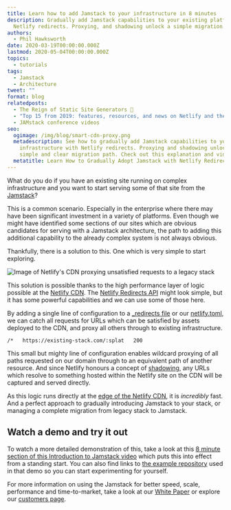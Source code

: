 ```yaml
---
title: Learn how to add Jamstack to your infrastructure in 8 minutes
description: Gradually add Jamstack capabilities to your existing platform with
  Netlify redirects. Proxying, and shadowing unlock a simple migration path.
authors:
  - Phil Hawksworth
date: 2020-03-19T00:00:00.000Z
lastmod: 2020-05-04T00:00:00.000Z
topics:
  - tutorials
tags:
  - Jamstack
  - Architecture
tweet: ""
format: blog
relatedposts:
  - The Reign of Static Site Generators 👑
  - "Top 15 from 2019: features, resources, and news on Netlify and the JAMstack"
  - JAMstack conference videos
seo:
  ogimage: /img/blog/smart-cdn-proxy.png
  metadescription: See how to gradually add Jamstack capabilities to your existing
    infrastructure with Netlify redirects. Proxying and shadowing unlock a
    simple and clear migration path. Check out this explanation and video demo.
  metatitle: Learn How to Gradually Adopt Jamstack with Netlify Redirects
---
```

What do you do if you have an existing site running on complex infrastructure and you want to start serving some of that site from the [Jamstack](https://www.netlify.com/jamstack/?utm_source=blog&utm_medium=proxy-shadows-pnh&utm_campaign=devex)?

This is a common scenario. Especially in the enterprise where there may have been significant investment in a variety of platforms. Even though we might have identified some sections of our sites which are obvious candidates for serving with a Jamstack architecture, the path to adding this additional capability to the already complex system is not always obvious.

Thankfully, there is a solution to this. One which is very simple to start exploring.


![Image of Netlify's CDN proxying unsatisfied requests to a legacy stack](/img/blog/smart-cdn-proxy.png "Proxying and shadowing with the Netlify CDN")

This solution is possible thanks to the high performance layer of logic possible at the [Netlify CDN](https://www.netlify.com/products/edge/?utm_source=blog&utm_medium=proxy-shadows-pnh&utm_campaign=devex). The [Netlify Redirects API](https://docs.netlify.com/routing/redirects/?utm_source=blog&utm_medium=proxy-shadows-pnh&utm_campaign=devex) might look simple, but it has some powerful capabilities and we can use some of those here.


By adding a single line of configuration to a [_redirects file](https://docs.netlify.com/routing/redirects/?utm_source=blog&utm_medium=proxy-shadows-pnh&utm_campaign=devex#syntax-for-the-redirects-file) or our [netlify.toml](https://docs.netlify.com/routing/redirects/?utm_source=blog&utm_medium=proxy-shadows-pnh&utm_campaign=devex#syntax-for-the-redirects-file#syntax-for-the-netlify-configuration-file), we can catch all requests for URLs which can be satisfied by assets deployed to the CDN, and proxy all others through to existing infrastructure.

```
/*   https://existing-stack.com/:splat   200
```

This small but mighty line of configuration enables wildcard proxying of all paths requested on our domain through to an equivalent path of another resource. And since Netlify honours a concept of [shadowing](https://docs.netlify.com/routing/redirects/rewrites-proxies/?utm_source=blog&utm_medium=proxy-shadows-pnh&utm_campaign=devex#shadowing), any URLs which resolve to something hosted within the Netlify site on the CDN will be captured and served directly.

As this logic runs directly at the [edge of the Netlify CDN](https://www.netlify.com/products/edge/?utm_source=blog&utm_medium=proxy-shadows-pnh&utm_campaign=devex), it is _incredibly_ fast. And a perfect approach to gradually introducing Jamstack to your stack, or managing a complete migration from legacy stack to Jamstack.

## Watch a demo and try it out

To watch a more detailed demonstration of this, take a look at this [8 minute section of this Introduction to Jamstack video](https://www.youtube.com/watch?v=A_l0qrPUJds&feature=youtu.be&t=12003) which puts this into effect from a standing start. You can also find links to [the example repository](https://github.com/philhawksworth/fcc-proxy-demo) used in that demo so you can start experimenting for yourself.

For more information on using the Jamstack for better speed, scale, performance and time-to-market, take a look at our [White Paper](https://www.netlify.com/whitepaper/?utm_source=blog&utm_medium=proxy-shadows-pnh&utm_campaign=devex) or explore our [customers page](https://www.netlify.com/customers/?utm_source=blog&utm_medium=proxy-shadows-pnh&utm_campaign=devex).